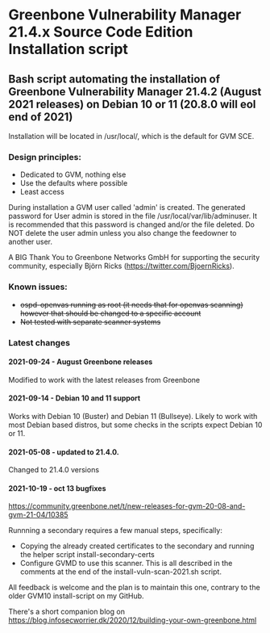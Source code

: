 # Greenbone Vulnerability Manager 21.4.x Source Code Edition Installation script

## Bash script automating the installation of Greenbone Vulnerability Manager 21.4.2 (August 2021 releases) on Debian 10 or 11 (20.8.0 will eol end of 2021)

Installation will be located in /usr/local/, which is the default for GVM SCE.

### Design principles:
  - Dedicated to GVM, nothing else
  - Use the defaults where possible
  - Least access

During installation a GVM user called 'admin' is created. The generated password for User admin is
stored in the file /usr/local/var/lib/adminuser. It is recommended that this password is changed and/or
the file deleted. Do NOT delete the user admin unless you also change the feedowner to another user.

A BIG Thank You to Greenbone Networks GmbH for supporting the security community, especially Björn Ricks (https://twitter.com/BjoernRicks).

### Known issues:
  - ~~ospd-openvas running as root (it needs that for openvas scanning) however that should be changed to a specific account~~
  - ~~Not tested with separate scanner systems~~

### Latest changes 
#### 2021-09-24 - August Greenbone releases
  Modified to work with the latest releases from Greenbone
#### 2021-09-14 - Debian 10 and 11 support
  Works with Debian 10 (Buster) and Debian 11 (Bullseye). Likely to work with most Debian based distros, but some checks in the scripts expect Debian 10 or 11.
#### 2021-05-08 - updated to 21.4.0.
  Changed to 21.4.0 versions
#### 2021-10-19 - oct 13 bugfixes
  https://community.greenbone.net/t/new-releases-for-gvm-20-08-and-gvm-21-04/10385

Runnning a secondary requires a few manual steps, specifically:
 - Copying the already created certificates to the secondary and running the helper script install-secondary-certs
 - Configure GVMD to use this scanner.
 This is all described in the comments at the end of the install-vuln-scan-2021.sh script.

All feedback is welcome and the plan is to maintain this one, contrary to the older GVM10 install-script on my GitHub.

There's a short companion blog on https://blog.infosecworrier.dk/2020/12/building-your-own-greenbone.html
